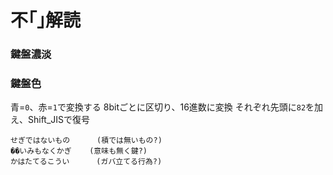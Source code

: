 # 不｢｣解読

### 鍵盤濃淡

### 鍵盤色
青=```0```、赤=```1```で変換する
8bitごとに区切り、16進数に変換
それぞれ先頭に```82```を加え、Shift_JISで復号

```
せぎではないもの      (積では無いもの?)
��いみもなくかぎ    (意味も無く鍵?)
かはたてるこうい      (ガバ立てる行為?)
```
